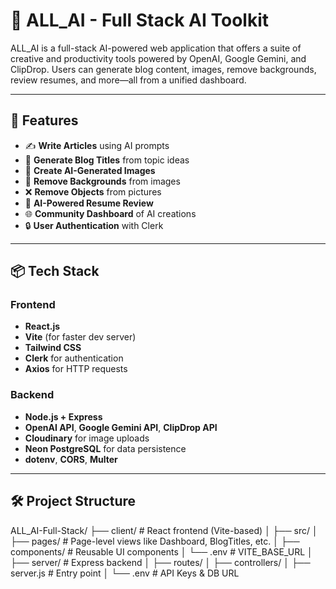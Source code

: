 # 🧠 ALL_AI - Full Stack AI Toolkit

ALL_AI is a full-stack AI-powered web application that offers a suite of creative and productivity tools powered by OpenAI, Google Gemini, and ClipDrop. Users can generate blog content, images, remove backgrounds, review resumes, and more—all from a unified dashboard.

---

## 🚀 Features

- ✍️ **Write Articles** using AI prompts
- 🧠 **Generate Blog Titles** from topic ideas
- 🎨 **Create AI-Generated Images**
- 🧼 **Remove Backgrounds** from images
- ❌ **Remove Objects** from pictures
- 📄 **AI-Powered Resume Review**
- 🌐 **Community Dashboard** of AI creations
- 🔒 **User Authentication** with Clerk

---

## 📦 Tech Stack

### Frontend
- **React.js**
- **Vite** (for faster dev server)
- **Tailwind CSS**
- **Clerk** for authentication
- **Axios** for HTTP requests

### Backend
- **Node.js + Express**
- **OpenAI API**, **Google Gemini API**, **ClipDrop API**
- **Cloudinary** for image uploads
- **Neon PostgreSQL** for data persistence
- **dotenv**, **CORS**, **Multer**

---

## 🛠️ Project Structure

ALL_AI-Full-Stack/
├── client/ # React frontend (Vite-based)
│ ├── src/
│ ├── pages/ # Page-level views like Dashboard, BlogTitles, etc.
│ ├── components/ # Reusable UI components
│ └── .env # VITE_BASE_URL
│
├── server/ # Express backend
│ ├── routes/
│ ├── controllers/
│ ├── server.js # Entry point
│ └── .env # API Keys & DB URL
